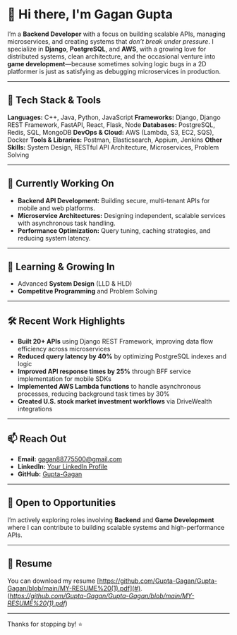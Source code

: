 # 👋 Hi there, I'm Gagan Gupta

I’m a **Backend Developer** with a focus on building scalable APIs, managing microservices, and creating systems that *don’t break under pressure*. I specialize in **Django**, **PostgreSQL**, and **AWS**, with a growing love for distributed systems, clean architecture, and the occasional venture into **game development**—because sometimes solving logic bugs in a 2D platformer is just as satisfying as debugging microservices in production.

---

## 🔧 Tech Stack & Tools

**Languages:** C++, Java, Python, JavaScript
**Frameworks:** Django, Django REST Framework, FastAPI, React, Flask, Node
**Databases:** PostgreSQL, Redis, SQL, MongoDB
**DevOps & Cloud:** AWS (Lambda, S3, EC2, SQS), Docker
**Tools & Libraries:** Postman, Elasticsearch, Appium, Jenkins
**Other Skills:** System Design, RESTful API Architecture, Microservices, Problem Solving

---

## 🚀 Currently Working On

- **Backend API Development:** Building secure, multi-tenant APIs for mobile and web platforms.
- **Microservice Architectures:** Designing independent, scalable services with asynchronous task handling.
- **Performance Optimization:** Query tuning, caching strategies, and reducing system latency.

---

## 🌱 Learning & Growing In

- Advanced **System Design** (LLD & HLD)  
- **Competitve Programming** and Problem Solving  

---

## 🛠️ Recent Work Highlights

- **Built 20+ APIs** using Django REST Framework, improving data flow efficiency across microservices  
- **Reduced query latency by 40%** by optimizing PostgreSQL indexes and logic  
- **Improved API response times by 25%** through BFF service implementation for mobile SDKs  
- **Implemented AWS Lambda functions** to handle asynchronous processes, reducing background task times by 30%  
- **Created U.S. stock market investment workflows** via DriveWealth integrations

---

## 📫 Reach Out

- **Email:** gagan88775500@gmail.com  
- **LinkedIn:** [Your LinkedIn Profile](https://www.linkedin.com/in/gagan-gupta0/)  
- **GitHub:** [Gupta-Gagan](https://github.com/Gupta-Gagan/)

---

## 💼 Open to Opportunities

I’m actively exploring roles involving **Backend** and **Game Development** where I can contribute to building scalable systems and high-performance APIs.

---

## 📄 Resume

You can download my resume [https://github.com/Gupta-Gagan/Gupta-Gagan/blob/main/MY-RESUME%20(1).pdf](#).  
(*https://github.com/Gupta-Gagan/Gupta-Gagan/blob/main/MY-RESUME%20(1).pdf*)

---

Thanks for stopping by! ⭐
